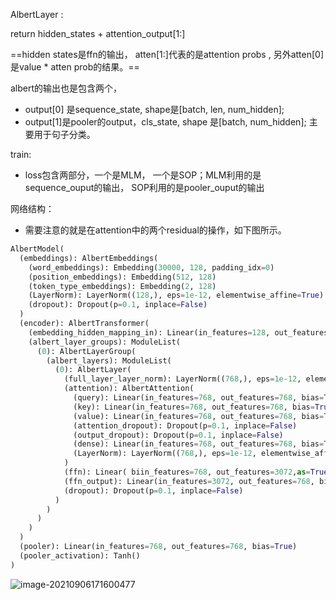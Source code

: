 AlbertLayer :

 return  hidden_states   +  attention_output[1:]  

==hidden states是ffn的输出， atten[1:]代表的是attention probs , 另外atten[0]   是value * atten prob的结果。==



albert的输出也是包含两个， 

* output[0] 是sequence_state,  shape是[batch,  len,  num_hidden]; 
* output[1]是pooler的output，cls_state,  shape 是[batch, num_hidden]; 主要用于句子分类。



train:

* loss包含两部分，一个是MLM， 一个是SOP；MLM利用的是sequence_ouput的输出， SOP利用的是pooler_ouput的输出



网络结构：

* 需要注意的就是在attention中的两个residual的操作，如下图所示。



```python
AlbertModel(
  (embeddings): AlbertEmbeddings(
    (word_embeddings): Embedding(30000, 128, padding_idx=0)
    (position_embeddings): Embedding(512, 128)
    (token_type_embeddings): Embedding(2, 128)
    (LayerNorm): LayerNorm((128,), eps=1e-12, elementwise_affine=True)
    (dropout): Dropout(p=0.1, inplace=False)
  )
  (encoder): AlbertTransformer(
    (embedding_hidden_mapping_in): Linear(in_features=128, out_features=768, bias=True)
    (albert_layer_groups): ModuleList(
      (0): AlbertLayerGroup(
        (albert_layers): ModuleList(
          (0): AlbertLayer(
            (full_layer_layer_norm): LayerNorm((768,), eps=1e-12, elementwise_affine=True)
            (attention): AlbertAttention(
              (query): Linear(in_features=768, out_features=768, bias=True)
              (key): Linear(in_features=768, out_features=768, bias=True)
              (value): Linear(in_features=768, out_features=768, bias=True)
              (attention_dropout): Dropout(p=0.1, inplace=False)
              (output_dropout): Dropout(p=0.1, inplace=False)
              (dense): Linear(in_features=768, out_features=768, bias=True)
              (LayerNorm): LayerNorm((768,), eps=1e-12, elementwise_affine=True)
            )
            (ffn): Linear( biin_features=768, out_features=3072,as=True)
            (ffn_output): Linear(in_features=3072, out_features=768, bias=True)
            (dropout): Dropout(p=0.1, inplace=False)
          )
        )
      )
    )
  )
  (pooler): Linear(in_features=768, out_features=768, bias=True)
  (pooler_activation): Tanh()
)
```

![image-20210906171600477](C:\Users\wanglichun\Desktop\TyporaPapers\images\image-20210906171600477.png)

